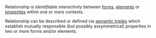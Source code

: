 Relationship is *identifiable interactivity* between [forms](https://github.com/gcassel/Modular-Organization-Terminology/blob/master/terms/form.md), [elements](https://github.com/gcassel/Modular-Organization-Terminology/blob/master/terms/element.md) or [properties](https://github.com/gcassel/Modular-Organization-Terminology/blob/master/terms/property.md) within one or more contexts.

Relationship can be described or defined via [semantic triples](https://en.wikipedia.org/wiki/Semantic_triple) which establish mutually responsible (but possibly assymmetrical) properties in two or more forms and/or elements.

